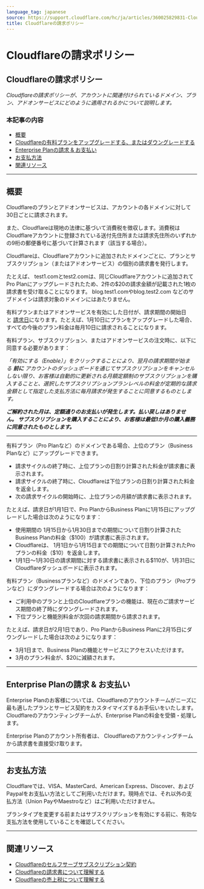 ```yaml
---
language_tag: japanese
source: https://support.cloudflare.com/hc/ja/articles/360025829831-Cloudflare%E3%81%AE%E8%AB%8B%E6%B1%82%E3%83%9D%E3%83%AA%E3%82%B7%E3%83%BC
title: Cloudflareの請求ポリシー
---
```


# Cloudflareの請求ポリシー

## Cloudflareの請求ポリシー

_Cloudflareの請求ポリシーが、アカウントに関連付けられているドメイン、プラン、アドオンサービスにどのように適用されるかについて説明します。_

### 本記事の内容

-   [概要](https://support.cloudflare.com/hc/ja/articles/360025829831-Cloudflare%E3%81%AE%E8%AB%8B%E6%B1%82%E3%83%9D%E3%83%AA%E3%82%B7%E3%83%BC#12345679)
-   [Cloudflareの有料プランをアップグレードする、またはダウングレードする](https://support.cloudflare.com/hc/ja/articles/360025829831-Cloudflare%E3%81%AE%E8%AB%8B%E6%B1%82%E3%83%9D%E3%83%AA%E3%82%B7%E3%83%BC#12345680)
-   [Enterprise Planの請求 & お支払い](https://support.cloudflare.com/hc/ja/articles/360025829831-Cloudflare%E3%81%AE%E8%AB%8B%E6%B1%82%E3%83%9D%E3%83%AA%E3%82%B7%E3%83%BC#12345682)
-   [お支払方法](https://support.cloudflare.com/hc/ja/articles/360025829831-Cloudflare%E3%81%AE%E8%AB%8B%E6%B1%82%E3%83%9D%E3%83%AA%E3%82%B7%E3%83%BC#12345683)
-   [関連リソース](https://support.cloudflare.com/hc/ja/articles/360025829831-Cloudflare%E3%81%AE%E8%AB%8B%E6%B1%82%E3%83%9D%E3%83%AA%E3%82%B7%E3%83%BC#12345684)

___

## 概要

Cloudflareのプランとアドオンサービスは、アカウントの各ドメインに対して30日ごとに請求されます。

また、Cloudflareは現地の法律に基づいて消費税を徴収します。消費税はCloudflareアカウントに登録されている送付先住所または請求先住所のいずれかの9桁の郵便番号に基づいて計算されます（該当する場合）。

Cloudflareは、Cloudflareアカウントに追加されたドメインごとに、プランとサブスクリプション（またはアドオンサービス）の個別の請求書を発行します。

たとえば、 test1.comとtest2.comは、同じCloudflareアカウントに追加されてPro Planにアップグレードされたため、2件の$20の請求金額が記載された1枚の請求書を受け取ることになります。 blog.test1.comやblog.test2.com などのサブドメインは請求対象のドメインにはあたりません。 

有料プランまたはアドオンサービスを有効にした日付が、請求期間の開始日と [請求日](https://support.cloudflare.com/hc/articles/205610698)になります。たとえば、1月10日にプランをアップグレードした場合、すべての今後のプラン料金は毎月10日に請求されることになります。

有料プラン、サブスクリプション、またはアドオンサービスの注文時に、以下に同意する必要があります：

_「有効にする（Enable）」をクリックすることにより、翌月の請求期間が始まる_ _**前に**_ _アカウントのダッシュボードを通じてサブスクリプションをキャンセルしない限り、お客様は自動的に更新される月額定額制のサブスクリプションを購入することと、選択したサブスクリプションプランレベルの料金が定期的な請求金額として指定した支払方法に毎月請求が発生することに同意するものとします。_

_**ご解約された月は、定額通りのお支払いが発生します。払い戻しはありません。 サブスクリプションを購入することにより、お客様は最低1か月の購入義務に同意されたものとします。**_

___

有料プラン（Pro Planなど）のドメインである場合、上位のプラン（Business Planなど）にアップグレードできます。

-   請求サイクルの終了時に、上位プランの日割り計算された料金が請求書に表示されます。
-   請求サイクルの終了時に、Cloudflareは下位プランの日割り計算された料金を返金します。
-   次の請求サイクルの開始時に、上位プランの月額が請求書に表示されます。

たとえば、請求日が1月1日で、Pro PlanからBusiness Planに1月15日にアップグレードした場合は次のようになります：

-   使用期間の 1月15日から1月30日までの期間について日割り計算されたBusiness Planの料金（$100）が請求書に表示されます。
-   Cloudflareは、 1月1日から1月15日までの期間について日割り計算されたProプランの料金（$10）を返金します。
-   1月1日～1月30日の請求期間に対する請求書に表示される$110が、1月31日にCloudflareダッシュボードに表示されます。

有料プラン（Businessプランなど）のドメインであり、下位のプラン（Proプランなど）にダウングレードする場合は次のようになります：

-   ご利用中のプランと上位のCloudflareプランの機能は、現在のご請求サービス期間の終了時にダウングレードされます。 
-   下位プランと機能別料金が次回の請求期間から請求されます。

たとえば、請求日が2月1日であり、Pro PlanからBusiness Planに2月15日にダウングレードした場合は次のようになります：

-   3月1日まで、Business Planの機能とサービスにアクセスいただけます。
-   3月のプラン料金が、$20に減額されます。

___

## Enterprise Planの請求 & お支払い

Enterprise Planのお客様については、Cloudflareのアカウントチームがニーズに最も適したプランとサービス契約をカスタイマイズするお手伝いをいたします。Cloudflareのアカウンティングチームが、Enterprise Planの料金を受領・処理します。

Enterprise Planのアカウント所有者は、 Cloudflareのアカウンティングチームから請求書を直接受け取ります。

___

## お支払方法

Cloudflareでは、VISA、MasterCard、American Express、Discover、およびPaypalをお支払い方法としてご利用いただけます。現時点では、それ以外の支払方法（Union PayやMaestroなど）はご利用いただけません。

プランタイプを変更する前またはサブスクリプションを有効にする前に、有効な支払方法を使用していることを確認してください。

___

## 関連リソース

-   [Cloudflareのセルフサーブサブスクリプション契約](https://www.cloudflare.com/terms/)
-   [Cloudflareの請求書について理解する](https://support.cloudflare.com/hc/en-us/articles/205610698-Understanding-Cloudflare-Invoices)
-   [Cloudflareの売上税について理解する](https://support.cloudflare.com/hc/en-us/articles/360026135951-Understanding-Cloudflare-sales-tax)
